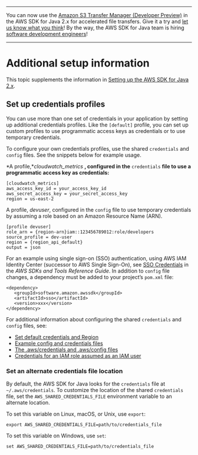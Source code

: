 --------

You can now use the [Amazon S3 Transfer Manager \(Developer Preview\)](https://bit.ly/2WQebiP) in the AWS SDK for Java 2\.x for accelerated file transfers\. Give it a try and [let us know what you think](https://bit.ly/3zT1YYM)\! By the way, the AWS SDK for Java team is hiring [software development engineers](https://github.com/aws/aws-sdk-java-v2/issues/3156)\!

--------

# Additional setup information<a name="setup-additional"></a>

This topic supplements the information in [Setting up the AWS SDK for Java 2\.x](setup.md)\.

## Set up credentials profiles<a name="setup-additional-credentials"></a>

You can use more than one set of credentials in your application by setting up additional credentials profiles\. Like the `[default]` profile, you can set up custom profiles to use programmatic access keys as credentials or to use temporary credentials\.

To configure your own credentials profiles, use the shared `credentials` and `config` files\. See the snippets below for example usage\.

\*A profile,\**cloudwatch\_metrics* **, configured in the** `credentials` **file to use a programmatic access key as credentials:** 

```
[cloudwatch_metrics]
aws_access_key_id = your_access_key_id
aws_secret_access_key = your_secret_access_key
region = us-east-2
```

A profile, *devuser*, configured in the `config` file to use temporary credentials by assuming a role based on an Amazon Resource Name \(ARN\)\.

```
[profile devuser]
role_arn = {region-arn}iam::123456789012:role/developers
source_profile = dev-user
region = {region_api_default}
output = json
```

For an example using single sign\-on \(SSO\) authentication, using AWS IAM Identity Center \(successor to AWS Single Sign\-On\), see [SSO Credentials](https://docs.aws.amazon.com/sdkref/latest/guide/feature-sso-credentials.html) in the *AWS SDKs and Tools Reference Guide*\. In addition to `config` file changes, a dependency must be added to your project’s `pom.xml` file: 

```
<dependency>
   <groupId>software.amazon.awssdk</groupId>
   <artifactId>sso</artifactId>
   <version>xxx</version>
</dependency>
```

For additional information about configuring the shared `credentials` and `config` files, see:
+  [Set default credentials and Region](setup.md#setup-credentials) 
+  [Example config and credentials files](https://docs.aws.amazon.com/sdkref/latest/guide/file-format.html#file-format-example) 
+  [The \.aws/credentials and \.aws/config files](https://docs.aws.amazon.com/sdkref/latest/guide/creds-config-files.html) 
+  [Credentials for an IAM role assumed as an IAM user](https://docs.aws.amazon.com/sdkref/latest/guide/usage-examples-role_from_user.html) 

### Set an alternate credentials file location<a name="set-an-alternate-credentials-file-location"></a>

By default, the AWS SDK for Java looks for the `credentials` file at `~/.aws/credentials`\. To customize the location of the shared `credentials` file, set the `AWS_SHARED_CREDENTIALS_FILE` environment variable to an alternate location\.

To set this variable on Linux, macOS, or Unix, use `export`:

```
export AWS_SHARED_CREDENTIALS_FILE=path/to/credentials_file
```

To set this variable on Windows, use `set`:

```
set AWS_SHARED_CREDENTIALS_FILE=path/to/credentials_file
```